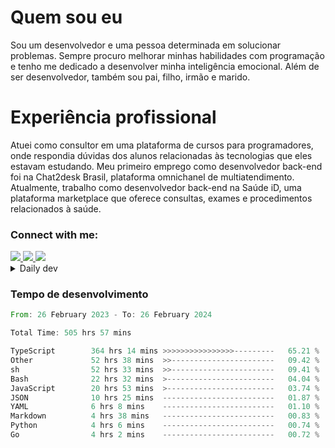 # Quem sou eu
Sou um desenvolvedor e uma pessoa determinada em solucionar problemas. Sempre procuro melhorar minhas habilidades com programação e tenho me dedicado a desenvolver minha inteligência emocional. Além de ser desenvolvedor, também sou pai, filho, irmão e marido.

# Experiência profissional
Atuei como consultor em uma plataforma de cursos para programadores, onde respondia dúvidas dos alunos relacionadas às tecnologias que eles estavam estudando.
Meu primeiro emprego como desenvolvedor back-end foi na Chat2desk Brasil, plataforma omnichanel de multiatendimento.
Atualmente, trabalho como desenvolvedor back-end na Saúde iD, uma plataforma marketplace que oferece consultas, exames e procedimentos relacionados à saúde.

### Connect with me:
<a href="https://www.linkedin.com/in/theusmoreira" target="_blank" >
<img src="https://img.shields.io/badge/linkedin-%230077B5.svg?&style=for-the-badge&logo=linkedin&logoColor=white ">
</a>
<a href="https://www.instagram.com/matheus.s.moreira/" target="_blank">
<img src="https://img.shields.io/badge/instagram-%23E4405F.svg?&style=for-the-badge&logo=instagram&logoColor=white">
</a>
<a href="mailto:matheussm301@gmail.com"  target="_blank">
<img src="https://img.shields.io/badge/gmail-%23E4405F.svg?&style=for-the-badge&logo=gmail&logoColor=white">
</a>


<details>
  <summary>Daily dev </summary>
<p>
  <a href="https://app.daily.dev/matheussantos"><img src="https://github.com/matheus-santos-moreira/matheus-santos-moreira/blob/master/devcard.svg" width="200" alt="Matheus Santos's Dev Card"/></a>
 </p>
</details>

<h3>Tempo de desenvolvimento</h3>

<!--START_SECTION:waka-->

```rust
From: 26 February 2023 - To: 26 February 2024

Total Time: 505 hrs 57 mins

TypeScript        364 hrs 14 mins >>>>>>>>>>>>>>>>---------   65.21 %
Other             52 hrs 38 mins  >>-----------------------   09.42 %
sh                52 hrs 33 mins  >>-----------------------   09.41 %
Bash              22 hrs 32 mins  >------------------------   04.04 %
JavaScript        20 hrs 53 mins  >------------------------   03.74 %
JSON              10 hrs 25 mins  -------------------------   01.87 %
YAML              6 hrs 8 mins    -------------------------   01.10 %
Markdown          4 hrs 38 mins   -------------------------   00.83 %
Python            4 hrs 6 mins    -------------------------   00.74 %
Go                4 hrs 2 mins    -------------------------   00.72 %
```

<!--END_SECTION:waka-->

